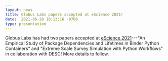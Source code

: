 ```yaml
---
layout: news
title: Globus Labs papers accepted at eScience 2021!
date:  2021-06-20 10:13:16 -0700
type: presentation
---
```


Globus Labs has had two papers accepted at [eScience 2021](https://escience2021.org/)---"An Empirical Study of Package Dependencies and Lifetimes in Binder Python Containers" and "Extreme Scale Survey Simulation with Python Workflows" in collaboration with DESC! More details to follow.